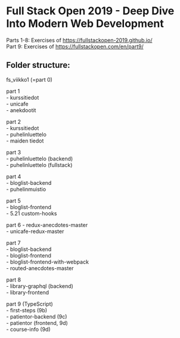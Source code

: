 # Full Stack Open 2019 - Deep Dive Into Modern Web Development
Parts 1-8: Exercises of https://fullstackopen-2019.github.io/    
Part 9: Exercises of https://fullstackopen.com/en/part9/    

## Folder structure:    
fs_viikko1 (=part 0)    
    
part 1    
    - kurssitiedot    
    - unicafe     
    - anekdootit    
         
part 2    
    - kurssitiedot    
    - puhelinluettelo    
    - maiden tiedot    
         
part 3   
    - puhelinluettelo (backend)    
    - puhelinluettelo (fullstack)     
         
part 4    
    - bloglist-backend    
    - puhelinmuistio     
         
part 5    
    - bloglist-frontend     
    - 5.21 custom-hooks     
        
part 6 
    - redux-anecdotes-master     
    - unicafe-redux-master    
         
part 7    
    - bloglist-backend     
    - bloglist-frontend     
    - bloglist-frontend-with-webpack     
    - routed-anecdotes-master     
         
part 8    
    - library-graphql (backend)    
    - library-frontend     

part 9 (TypeScript)     
    - first-steps (9b)         
    - patientor-backend (9c)      
    - patientor (frontend, 9d)      
    - course-info (9d)     
